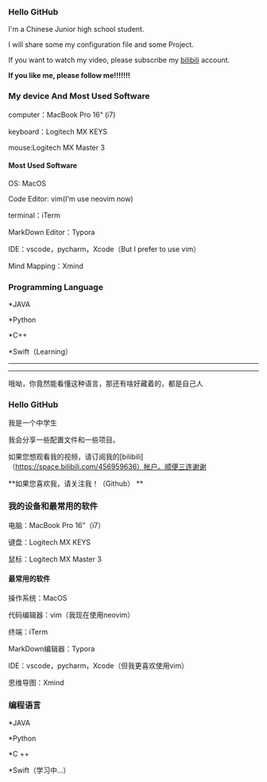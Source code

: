 ### Hello GitHub
I'm a Chinese Junior high school student.

I will share some my configuration file and some Project.

If you want to watch my video, please subscribe my [bilibili](https://space.bilibili.com/456959636) account.

**If you like me, please follow me!!!!!!!**

### My device And Most Used Software
computer：MacBook Pro 16“ (i7)

keyboard：Logitech MX KEYS

mouse:Logitech MX Master 3

#### Most Used Software
OS: MacOS

Code Editor: vim(I'm use neovim now)

terminal：iTerm

MarkDown Editor：Typora

IDE：vscode，pycharm，Xcode（But I prefer to use vim）

Mind Mapping：Xmind

### Programming Language
*JAVA

*Python

*C++

*Swift（Learning）

-------------------------------------------------
-------------------------------------------------
哦呦，你竟然能看懂这种语言，那还有啥好藏着的，都是自己人

### Hello GitHub
我是一个中学生

我会分享一些配置文件和一些项目。

如果您想观看我的视频，请订阅我的[bilibili]（https://space.bilibili.com/456959636）帐户。顺便三连谢谢

**如果您喜欢我，请关注我！（Github） **


### 我的设备和最常用的软件
电脑：MacBook Pro 16”（i7）

键盘：Logitech MX KEYS

鼠标：Logitech MX Master 3


#### 最常用的软件
操作系统：MacOS

代码编辑器：vim（我现在使用neovim）

终端：iTerm

MarkDown编辑器：Typora

IDE：vscode，pycharm，Xcode（但我更喜欢使用vim）

思维导图：Xmind


### 编程语言
*JAVA

*Python

*C ++

*Swift（学习中...）


<!--
**cyjcyjcccyj/cyjcyjcccyj** is a ✨ _special_ ✨ repository because its `README.md` (this file) appears on your GitHub profile.

Here are some ideas to get you started:

- 🔭 I’m currently working on ...
- 🌱 I’m currently learning ...
- 👯 I’m looking to collaborate on ...
- 🤔 I’m looking for help with ...
- 💬 Ask me about ...
- 📫 How to reach me: ...
- 😄 Pronouns: ...
- ⚡ Fun fact: ...
-->
